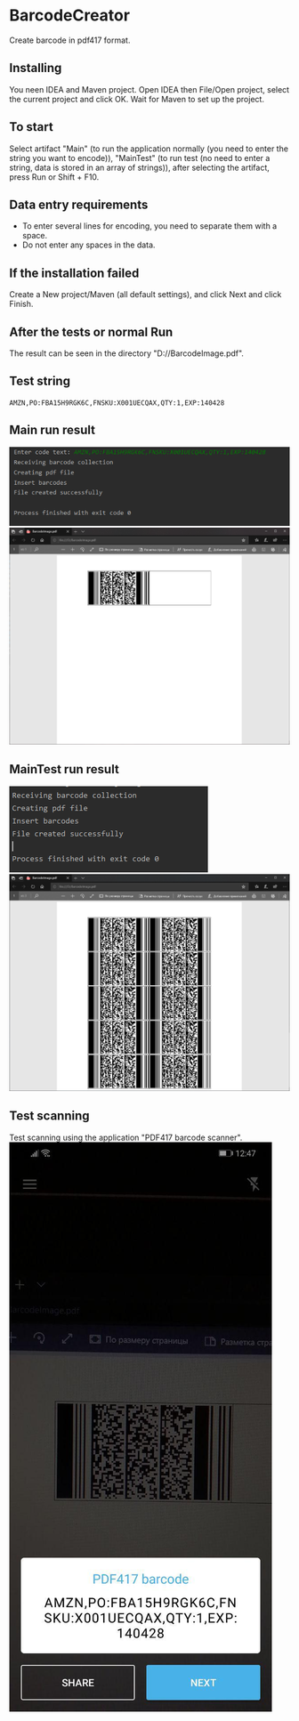 # BarcodeCreator
Create barcode in pdf417 format.
## Installing
You neen IDEA and Maven project. 
Open IDEA then File/Open project, select the current project and click OK.
Wait for Maven to set up the project.
## To start
Select artifact "Main" (to run the application normally (you need to enter the string you want to encode)), "MainTest" (to run test (no need to enter a string, data is stored in an array of strings)), after selecting the artifact, press Run or Shift + F10.
## Data entry requirements
- To enter several lines for encoding, you need to separate them with a space.
- Do not enter any spaces in the data.
## If the installation failed
Create a New project/Maven (all default settings), and click Next and click Finish.
## After the tests or normal Run
The result can be seen in the directory "D://BarcodeImage.pdf".
## Test string 
```code
AMZN,PO:FBA15H9RGK6C,FNSKU:X001UECQAX,QTY:1,EXP:140428
```
## Main run result
![Console](https://github.com/Vex788/BarcodeCreator/blob/master/scrn1.png?raw=true)
![PDF file](https://github.com/Vex788/BarcodeCreator/blob/master/scrn5.png?raw=true)
## MainTest run result
![Console](https://github.com/Vex788/BarcodeCreator/blob/master/scrn2.png?raw=true)
![PDF file](https://github.com/Vex788/BarcodeCreator/blob/master/scrn4.png?raw=true)
## Test scanning
Test scanning using the application "PDF417 barcode scanner".
![PDF file](https://github.com/Vex788/BarcodeCreator/blob/master/scrn3.jpg?raw=true)
